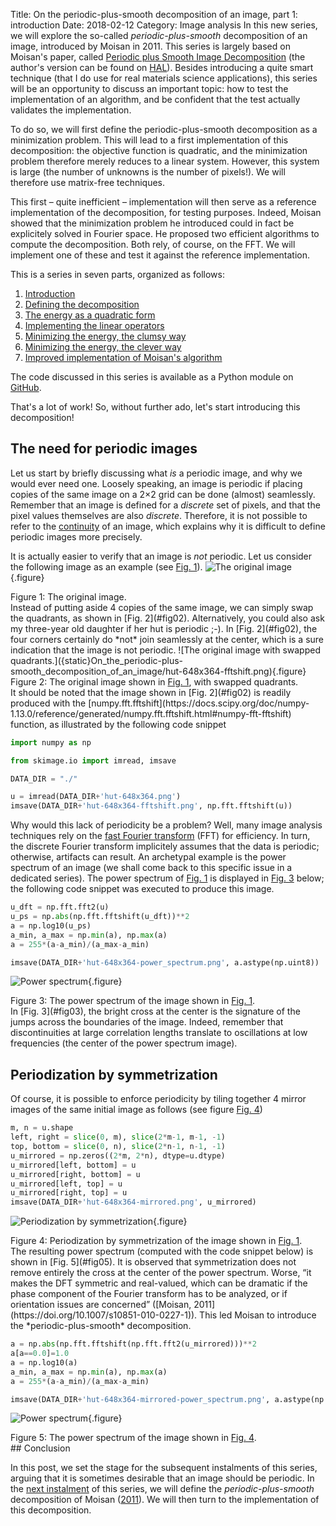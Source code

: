Title: On the periodic-plus-smooth decomposition of an image, part 1: introduction
Date: 2018-02-12
Category: Image analysis
In this new series, we will explore the so-called *periodic-plus-smooth*
decomposition of an image, introduced by Moisan in 2011. This series is largely
based on Moisan's paper, called [Periodic plus Smooth Image
Decomposition](https://doi.org/10.1007/s10851-010-0227-1) (the author's version
can be found on [HAL](https://hal.archives-ouvertes.fr/hal-00388020)). Besides
introducing a quite smart technique (that I do use for real materials science
applications), this series will be an opportunity to discuss an important topic:
how to test the implementation of an algorithm, and be confident that the test
actually validates the implementation.

To do so, we will first define the periodic-plus-smooth decomposition as a
minimization problem. This will lead to a first implementation of this
decomposition: the objective function is quadratic, and the minimization problem
therefore merely reduces to a linear system. However, this system is large (the
number of unknowns is the number of pixels!). We will therefore use matrix-free
techniques.

This first – quite inefficient – implementation will then serve as a reference
implementation of the decomposition, for testing purposes.  Indeed, Moisan
showed that the minimization problem he introduced could in fact be explicitely
solved in Fourier space. He proposed two efficient algorithms to compute the
decomposition. Both rely, of course, on the FFT. We will implement one of these
and test it against the reference implementation.

This is a series in seven parts, organized as follows:

1. [Introduction]({filename}20180212-On_the_periodic-plus-smooth_decomposition_of_an_image-01.md)
2. [Defining the decomposition]({filename}20180219-On_the_periodic-plus-smooth_decomposition_of_an_image-02.md)
3. [The energy as a quadratic form]({filename}20180226-On_the_periodic-plus-smooth_decomposition_of_an_image-03.md)
4. [Implementing the linear operators]({filename}20180305-On_the_periodic-plus-smooth_decomposition_of_an_image-04.md)
5. [Minimizing the energy, the clumsy way]({filename}20180312-On_the_periodic-plus-smooth_decomposition_of_an_image-05.md)
6. [Minimizing the energy, the clever way]({filename}20180319-On_the_periodic-plus-smooth_decomposition_of_an_image-06.md)
7. [Improved implementation of Moisan's algorithm]({filename}20180326-On_the_periodic-plus-smooth_decomposition_of_an_image-07.md)

The code discussed in this series is available as a Python module on [GitHub](https://github.com/sbrisard/moisan2011).


That's a lot of work! So, without further ado, let's start introducing this
decomposition!

## The need for periodic images

Let us start by briefly discussing what *is* a periodic image, and why we would
ever need one. Loosely speaking, an image is periodic if placing copies of the
same image on a 2×2 grid can be done (almost) seamlessly. Remember that an image
is defined for a *discrete* set of pixels, and that the pixel values themselves
are also *discrete*.  Therefore, it is not possible to refer to the
[continuity](https://en.wikipedia.org/wiki/Continuous_function) of an image,
which explains why it is difficult to define periodic images more precisely.

It is actually easier to verify that an image is *not* periodic. Let us consider
the following image as an example (see [Fig. 1](#fig01)).
<a name="fig01"></a>
![The original image]({static}On_the_periodic-plus-smooth_decomposition_of_an_image/hut-648x364.png){.figure}

<figcaption>Figure&nbsp;1:&nbsp;The original image.</figcaption>
Instead of putting aside 4 copies of the same image, we can simply swap the
quadrants, as shown in [Fig. 2](#fig02). Alternatively, you could also ask my
three-year old daughter if her hut is periodic ;-). In [Fig. 2](#fig02), the
four corners certainly do *not* join seamlessly at the center, which is a sure
indication that the image is not periodic.
<a name="fig02"></a>
![The original image with swapped quadrants.]({static}On_the_periodic-plus-smooth_decomposition_of_an_image/hut-648x364-fftshift.png){.figure}

<figcaption>Figure&nbsp;2:&nbsp;The original image shown in <a
href="#fig01">Fig.&nbsp;1</a>, with swapped quadrants.</figcaption>
It should be noted that the image shown in [Fig. 2](#fig02) is readily produced
with the
[numpy.fft.fftshift](https://docs.scipy.org/doc/numpy-1.13.0/reference/generated/numpy.fft.fftshift.html#numpy-fft-fftshift)
function, as illustrated by the following code snippet


```python
import numpy as np

from skimage.io import imread, imsave

DATA_DIR = "./"

u = imread(DATA_DIR+'hut-648x364.png')
imsave(DATA_DIR+'hut-648x364-fftshift.png', np.fft.fftshift(u))
```

Why would this lack of periodicity be a problem? Well, many image analysis
techniques rely on the [fast Fourier
transform](https://en.wikipedia.org/wiki/Fast_Fourier_transform) (FFT) for
efficiency. In turn, the discrete Fourier transform implicitely assumes that the
data is periodic; otherwise, artifacts can result. An archetypal example is the
power spectrum of an image (we shall come back to this specific issue in a
dedicated series). The power spectrum of [Fig. 1](#fig01) is displayed in
[Fig. 3](#fig03) below; the following code snippet was executed to produce this
image.


```python
u_dft = np.fft.fft2(u)
u_ps = np.abs(np.fft.fftshift(u_dft))**2
a = np.log10(u_ps)
a_min, a_max = np.min(a), np.max(a)
a = 255*(a-a_min)/(a_max-a_min)

imsave(DATA_DIR+'hut-648x364-power_spectrum.png', a.astype(np.uint8))
```
<a name="fig03"></a>
![Power spectrum]({static}On_the_periodic-plus-smooth_decomposition_of_an_image/hut-648x364-power_spectrum.png){.figure}

<figcaption>Figure&nbsp;3:&nbsp;The power spectrum of the image shown in <a href="#fig01">Fig.&nbsp;1</a>.</figcaption>
In [Fig. 3](#fig03), the bright cross at the center is the signature of the
jumps across the boundaries of the image. Indeed, remember that discontinuities
at large correlation lengths translate to oscillations at low frequencies (the
center of the power spectrum image).

## Periodization by symmetrization

Of course, it is possible to enforce periodicity by tiling together 4 mirror
images of the same initial image as follows (see figure [Fig. 4](#fig04))


```python
m, n = u.shape
left, right = slice(0, m), slice(2*m-1, m-1, -1)
top, bottom = slice(0, n), slice(2*n-1, n-1, -1)
u_mirrored = np.zeros((2*m, 2*n), dtype=u.dtype)
u_mirrored[left, bottom] = u
u_mirrored[right, bottom] = u
u_mirrored[left, top] = u
u_mirrored[right, top] = u
imsave(DATA_DIR+'hut-648x364-mirrored.png', u_mirrored)
```
<a name="fig04"></a>
![Periodization by symmetrization]({static}On_the_periodic-plus-smooth_decomposition_of_an_image/hut-648x364-mirrored.png){.figure}

<figcaption>Figure&nbsp;4:&nbsp;Periodization by symmetrization of the image shown in <a href="#fig01">Fig.&nbsp;1</a>.</figcaption>
The resulting power spectrum (computed with the code snippet below) is shown in
[Fig. 5](#fig05). It is observed that symmetrization does not remove entirely
the cross at the center of the power spectrum.  Worse, “it makes the DFT
symmetric and real-valued, which can be dramatic if the phase component of the
Fourier transform has to be analyzed, or if orientation issues are concerned”
([Moisan, 2011](https://doi.org/10.1007/s10851-010-0227-1)). This led Moisan to
introduce the *periodic-plus-smooth* decomposition.


```python
a = np.abs(np.fft.fftshift(np.fft.fft2(u_mirrored)))**2
a[a==0.0]=1.0
a = np.log10(a)
a_min, a_max = np.min(a), np.max(a)
a = 255*(a-a_min)/(a_max-a_min)

imsave(DATA_DIR+'hut-648x364-mirrored-power_spectrum.png', a.astype(np.uint8))
```
<a name="fig05"></a>
![Power spectrum]({static}On_the_periodic-plus-smooth_decomposition_of_an_image/hut-648x364-mirrored-power_spectrum.png){.figure}

<figcaption>Figure&nbsp;5:&nbsp;The power spectrum of the image shown in <a href="#fig04">Fig.&nbsp;4</a>.</figcaption>
## Conclusion

In this post, we set the stage for the subsequent instalments of this series,
arguing that it is sometimes desirable that an image should be periodic. In the
[next
instalment]({filename}20180219-On_the_periodic-plus-smooth_decomposition_of_an_image-02.md)
of this series, we will define the *periodic-plus-smooth* decomposition of
Moisan ([2011](https://doi.org/10.1007/s10851-010-0227-1)). We will then turn to
the implementation of this decomposition.
